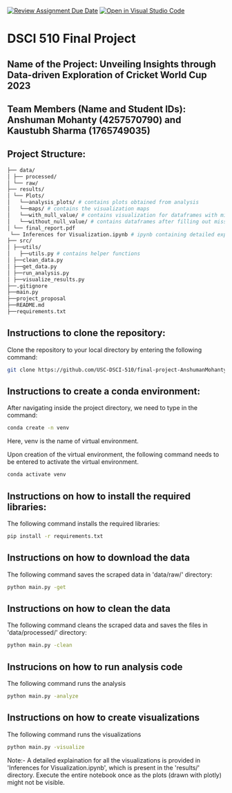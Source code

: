 [![Review Assignment Due Date](https://classroom.github.com/assets/deadline-readme-button-24ddc0f5d75046c5622901739e7c5dd533143b0c8e959d652212380cedb1ea36.svg)](https://classroom.github.com/a/h_LXMCrc)
[![Open in Visual Studio Code](https://classroom.github.com/assets/open-in-vscode-718a45dd9cf7e7f842a935f5ebbe5719a5e09af4491e668f4dbf3b35d5cca122.svg)](https://classroom.github.com/online_ide?assignment_repo_id=12837995&assignment_repo_type=AssignmentRepo)
# DSCI 510 Final Project

## Name of the Project: Unveiling Insights through Data-driven Exploration of Cricket World Cup 2023

## Team Members (Name and Student IDs): Anshuman Mohanty (4257570790) and Kaustubh Sharma (1765749035)
## Project Structure:
 ```sh
├── data/
│ ├── processed/
│ └── raw/
├── results/
│ └── Plots/
│   └──analysis_plots/ # contains plots obtained from analysis
│   └──maps/ # contains the visualization maps
│   └──with_null_value/ # contains visualization for dataframes with missing values
│   └──without_null_value/ # contains dataframes after filling out missing values
│ └── final_report.pdf
  └── Inferences for Visualization.ipynb # ipynb containing detailed explanation for visualizations
├── src/
│ ├──utils/
│   ├──utils.py # contains helper functions
│ ├──clean_data.py
│ ├──get_data.py
│ ├──run_analysis.py
│ ├──visualize_results.py
├──.gitignore
├──main.py
├──project_proposal
├──README.md
├──requirements.txt
  ```
## Instructions to clone the repository:
Clone the repository to your local directory by entering the following command:
  ```sh
  git clone https://github.com/USC-DSCI-510/final-project-AnshumanMohanty-2001.git
  ```

## Instructions to create a conda environment: 

After navigating inside the project directory, we need to type in the command: 
  ```sh
  conda create -n venv
  ```
Here, venv is the name of virtual environment.

Upon creation of the virtual environment, the following command needs to be entered to activate the virtual environment.
  ```sh
  conda activate venv
  ```

## Instructions on how to install the required libraries: 
The following command installs the required libraries: 
  ```sh
  pip install -r requirements.txt
  ```

## Instructions on how to download the data
The following command saves the scraped data in 'data/raw/' directory: 
  ```sh
  python main.py -get
  ```

## Instructions on how to clean the data
The following command cleans the scraped data and saves the files in 'data/processed/' directory: 
  ```sh
  python main.py -clean
  ```
## Instrucions on how to run analysis code
The following command runs the analysis
  ```sh
  python main.py -analyze
  ```

## Instructions on how to create visualizations
The following command runs the visualizations
  ```sh
  python main.py -visualize
  ```

Note:- A detailed explaination for all the visualizations is provided in 'Inferences for Visualization.ipynb', which is present in the 'results/' directory. Execute the entire notebook once as the plots (drawn with plotly) might not be visible. 
